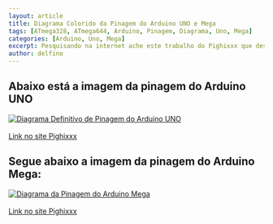 ```yaml
---
layout: article
title: Diagrama Colorido da Pinagem do Arduino UNO e Mega
tags: [ATmega328, ATmega644, Arduino, Pinagem, Diagrama, Uno, Mega]
categories: [Arduino, Uno, Mega]
excerpt: Pesquisando na internet ache este trabalho do Pighixxx que desenhou de forma bastante rica a pinagem completa do Arduino UNO e MEGA
author: delfino
---
```

## Abaixo está a imagem da pinagem do Arduino UNO

<div class="imageBox">
<a rel="lightbox" title="Diagrama Definitivo de Pinagem do Arduino Uno" href="/images/io-ports/The_Definitive_Arduino_Uno_Pinout_Diagram_-_ARDUINO_V2.png" >
<img alt="Diagrama Definitivo de Pinagem do Arduino UNO" src="/images/io-ports/The_Definitive_Arduino_Uno_Pinout_Diagram_-_ARDUINO_V2-thumb.png" />
</a>
</div>
<br/>
<a href="http://www.pighixxx.com/downloads/the-definitive-arduino-pinout-diagram/">Link no site Pighixxx</a>

## Segue abaixo a imagem da pinagem do Arduino Mega:
<div class="imageBox">
<a rel="lightbox" title="Diagrama de Pinagem do Arduino Mega" href="/images/io-ports/Arduino_MEGA_Pinout_v2.png" rel="lightbox">
<img alt="Diagrama da Pinagem do Arduino Mega" src="/images/io-ports/Arduino_MEGA_Pinout_v2-thumb.png" />
</a>
</div>
<br/>
<a href="http://www.pighixxx.com/2013/03/arduino-mega-pinout-v2/">Link no site Pighixxx</a>

